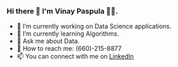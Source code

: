 ### Hi there 👋 I'm Vinay Paspula 👨‍💻.

<!--
**vinaypaspula/vinaypaspula** is a ✨ _special_ ✨ repository because its `README.md` (this file) appears on your GitHub profile.

Here are some ideas to get you started:
-->
- 🔭 I’m currently working on Data Science applications.
- 🌱 I’m currently learning Algorithms.
- 💬 Ask me about Data.
- 📲 How to reach me: (660)-215-8877
- 📫 You can connect with me on [LinkedIn](https://www.linkedin.com/in/vinaypaspula/)
<!-- - 😄 Pronouns: ...
- ⚡ Fun fact: ... -->
<!-- - 👯 I’m looking to collaborate on ... -->
<!-- - 🤔 I’m looking for help with ... -->

